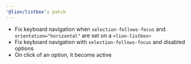 ```yaml
---
'@lion/listbox': patch
---
```


- Fix keyboard navigation when `selection-follows-focus` and `orientation="horizontal"` are set on a `<lion-listbox>`
- Fix keyboard navigation with `selection-follows-focus` and disabled options
- On click of an option, it become active
